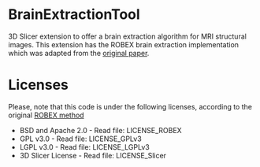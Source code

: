 # BrainExtractionTool

3D Slicer extension to offer a brain extraction algorithm for MRI structural images. This extension has the ROBEX brain extraction implementation which was adapted from the [original paper](http://dx.doi.org/10.1109/TMI.2011.2138152).

# Licenses

Please, note that this code is under the following licenses, according to the original [ROBEX method](https://www.nitrc.org/projects/robex/)

 * BSD and Apache 2.0 - Read file: LICENSE_ROBEX
 * GPL v3.0 - Read file: LICENSE_GPLv3
 * LGPL v3.0 - Read file: LICENSE_LGPLv3
 * 3D Slicer License - Read file: LICENSE_Slicer
